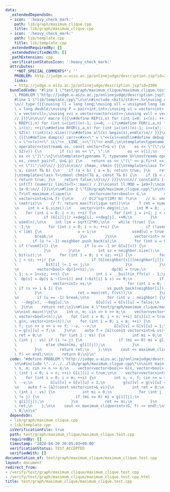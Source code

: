 ```yaml
---
data:
  _extendedDependsOn:
  - icon: ':heavy_check_mark:'
    path: lib/graph/maximum_clique.cpp
    title: lib/graph/maximum_clique.cpp
  - icon: ':heavy_check_mark:'
    path: lib/template.cpp
    title: lib/template.cpp
  _extendedRequiredBy: []
  _extendedVerifiedWith: []
  _pathExtension: cpp
  _verificationStatusIcon: ':heavy_check_mark:'
  attributes:
    '*NOT_SPECIAL_COMMENTS*': ''
    PROBLEM: http://judge.u-aizu.ac.jp/onlinejudge/description.jsp?id=2306
    links:
    - http://judge.u-aizu.ac.jp/onlinejudge/description.jsp?id=2306
  bundledCode: "#line 1 \"test/graph/maximum_clique/maximum_clique.test.cpp\"\n#define\
    \ PROBLEM \"http://judge.u-aizu.ac.jp/onlinejudge/description.jsp?id=2306\"\n\n\
    #line 1 \"lib/template.cpp\"\n\n\n#include <bits/stdc++.h>\nusing namespace std;\n\
    \n// type {{{\nusing ll = long long;\nusing ull = unsigned long long;\nusing ld\
    \ = long double;\nusing P = pair<int,int>;\nusing vi = vector<int>;\nusing vll\
    \ = vector<ll>;\nusing vvi = vector<vector<int>>;\nusing vvll = vector<vector<ll>>;\n\
    // }}}\n\n\n// macro {{{\n#define REP(i,n) for (int i=0; i<(n); ++i)\n#define\
    \ RREP(i,n) for (int i=(int)(n)-1; i>=0; --i)\n#define FOR(i,a,n) for (int i=(a);\
    \ i<(n); ++i)\n#define RFOR(i,a,n) for (int i=(int)(n)-1; i>=(a); --i)\n\n#define\
    \ SZ(x) ((int)(x).size())\n#define all(x) begin(x),end(x)\n// }}}\n\n\n// debug\
    \ {{{\n#define dump(x) cerr<<#x<<\" = \"<<(x)<<endl\n#define debug(x) cerr<<#x<<\"\
    \ = \"<<(x)<<\" (L\"<<__LINE__<<\")\"<< endl;\n\ntemplate<typename T>\nostream&\
    \ operator<<(ostream& os, const vector<T>& v) {\n    os << \"[\";\n    REP (i,\
    \ SZ(v)) {\n        if (i) os << \", \";\n        os << v[i];\n    }\n    return\
    \ os << \"]\";\n}\n\ntemplate<typename T, typename U>\nostream& operator<<(ostream&\
    \ os, const pair<T, U>& p) {\n    return os << \"(\" << p.first << \" \" << p.second\
    \ << \")\";\n}\n// }}}\n\n\n// chmax, chmin {{{\ntemplate<class T>\nbool chmax(T&\
    \ a, const T& b) {\n    if (a < b) { a = b; return true; }\n    return false;\n\
    }\ntemplate<class T>\nbool chmin(T& a, const T& b) {\n    if (b < a) { a = b;\
    \ return true; }\n    return false;\n}\n// }}}\n\n\n// constants {{{\n#define\
    \ inf(T) (numeric_limits<T>::max() / 2)\nconst ll MOD = 1e9+7;\nconst ld EPS =\
    \ 1e-9;\n// }}}\n\n\n#line 2 \"lib/graph/maximum_clique.cpp\"\n\ntemplate<typename\
    \ T>\nT maximum_clique(\n        vector<vector<bool>> G,\n        const function<T(const\
    \ vector<int>&)>& f) {\n\n    // O(2^sqrt(2M) N) ?\n\n    // G: undirected graph\
    \ (matrix)\n    // f: return max(f(clique set))\n\n    T ret = numeric_limits<T>::min();\n\
    \n    int n = G.size();\n    vector<int> deg(n);\n    int M = 0;  // |edge|\n\
    \    for (int i = 0; i < n; ++i) {\n        for (int j = i+1; j < n; ++j) {\n\
    \            if (G[i][j]) ++deg[i], ++deg[j], ++M;\n        }\n    }\n    vector<bool>\
    \ used(n);\n\n    int lim = sqrt(2*M);\n\n    while (true) {\n        int u =\
    \ -1;\n        for (int i = 0; i < n; ++i) {\n            if (!used[i] and deg[i]\
    \ < lim) {\n                u = i;\n                used[u] = true;\n        \
    \        break;\n            }\n        }\n\n        vector<int> neighbor;\n \
    \       if (u != -1) neighbor.push_back(u);\n        for (int v = 0; v < n; ++v)\
    \ if (!used[v]) {\n            if (u == -1 or G[u][v]) {\n                neighbor.push_back(v);\n\
    \            }\n        }\n\n        int sz = neighbor.size();\n        vector<int>\
    \ bit(sz);\n        for (int i = 0; i < sz; ++i) {\n            for (int j = 0;\
    \ j < sz; ++j) {\n                if (G[neighbor[i]][neighbor[j]]) {\n       \
    \             bit[i] |= 1 << j;\n                }\n            }\n        }\n\
    \n        vector<bool> dp(1<<sz);\n        dp[0] = true;\n        for (int s =\
    \ 1; s < 1<<sz; ++s) {\n            int i = __builtin_ffs(s) - 1;\n          \
    \  dp[s] = dp[s & ~(1<<i)] and (~bit[i] & s) == 0;\n            if (dp[s]) {\n\
    \                vector<int> vs;\n                for (int i = 0; i < sz; ++i)\
    \ if (s >> i & 1) {\n                    vs.push_back(neighbor[i]);\n        \
    \        }\n                ret = max(ret, f(vs));\n            }\n        }\n\
    \n        if (u == -1) break;\n\n        for (int v : neighbor) {\n          \
    \  --deg[v], --deg[u];\n            G[u][v] = G[v][u] = false;\n        }\n  \
    \  }\n\n    return ret;\n}\n#line 4 \"test/graph/maximum_clique/maximum_clique.test.cpp\"\
    \n\nint main()\n{\n    int n, m; cin >> n >> m;\n    vector<vector<bool>> G(n,\
    \ vector<bool>(n));\n    for (int i = 0; i < n; ++i) G[i][i] = true;\n\n    vector<vector<int>>\
    \ g(n, vector<int>(n));\n    for (int i = 0; i < m; ++i) {\n        int u, v,\
    \ f; cin >> u >> v >> f; --u, --v;\n        G[u][v] = G[v][u] = 1;\n        g[u][v]\
    \ = g[v][u] = f;\n    }\n\n    auto f = [&](const vector<int>& vs){\n        int\
    \ ret = 0;\n        for (int i : vs) {\n            int mi = 0;\n            for\
    \ (int j : vs) if (i != j) {\n                if (mi == 0) mi = g[i][j];\n   \
    \             else chmin(mi, g[i][j]);\n            }\n            ret += mi;\n\
    \        }\n        return ret;\n    };\n\n    cout << maximum_clique<int>(G,\
    \ f) << endl;\n\n    return 0;\n}\n"
  code: "#define PROBLEM \"http://judge.u-aizu.ac.jp/onlinejudge/description.jsp?id=2306\"\
    \n\n#include \"../../../lib/graph/maximum_clique.cpp\"\n\nint main()\n{\n    int\
    \ n, m; cin >> n >> m;\n    vector<vector<bool>> G(n, vector<bool>(n));\n    for\
    \ (int i = 0; i < n; ++i) G[i][i] = true;\n\n    vector<vector<int>> g(n, vector<int>(n));\n\
    \    for (int i = 0; i < m; ++i) {\n        int u, v, f; cin >> u >> v >> f; --u,\
    \ --v;\n        G[u][v] = G[v][u] = 1;\n        g[u][v] = g[v][u] = f;\n    }\n\
    \n    auto f = [&](const vector<int>& vs){\n        int ret = 0;\n        for\
    \ (int i : vs) {\n            int mi = 0;\n            for (int j : vs) if (i\
    \ != j) {\n                if (mi == 0) mi = g[i][j];\n                else chmin(mi,\
    \ g[i][j]);\n            }\n            ret += mi;\n        }\n        return\
    \ ret;\n    };\n\n    cout << maximum_clique<int>(G, f) << endl;\n\n    return\
    \ 0;\n}\n"
  dependsOn:
  - lib/graph/maximum_clique.cpp
  - lib/template.cpp
  isVerificationFile: true
  path: test/graph/maximum_clique/maximum_clique.test.cpp
  requiredBy: []
  timestamp: '2020-04-20 20:05:03+09:00'
  verificationStatus: TEST_ACCEPTED
  verifiedWith: []
documentation_of: test/graph/maximum_clique/maximum_clique.test.cpp
layout: document
redirect_from:
- /verify/test/graph/maximum_clique/maximum_clique.test.cpp
- /verify/test/graph/maximum_clique/maximum_clique.test.cpp.html
title: test/graph/maximum_clique/maximum_clique.test.cpp
---
```

